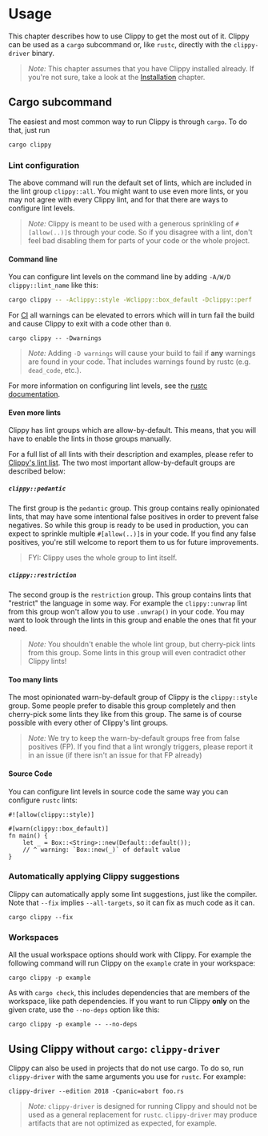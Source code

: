 # Usage

This chapter describes how to use Clippy to get the most out of it. Clippy can
be used as a `cargo` subcommand or, like `rustc`, directly with the
`clippy-driver` binary.

> _Note:_ This chapter assumes that you have Clippy installed already. If you're
> not sure, take a look at the [Installation] chapter.

## Cargo subcommand

The easiest and most common way to run Clippy is through `cargo`. To do that,
just run

```bash
cargo clippy
```

### Lint configuration

The above command will run the default set of lints, which are included in the
lint group `clippy::all`. You might want to use even more lints, or you may not
agree with every Clippy lint, and for that there are ways to configure lint
levels.

> _Note:_ Clippy is meant to be used with a generous sprinkling of
> `#[allow(..)]`s through your code. So if you disagree with a lint, don't feel
> bad disabling them for parts of your code or the whole project.

#### Command line

You can configure lint levels on the command line by adding
`-A/W/D clippy::lint_name` like this:

```bash
cargo clippy -- -Aclippy::style -Wclippy::box_default -Dclippy::perf
```

For [CI] all warnings can be elevated to errors which will in turn fail
the build and cause Clippy to exit with a code other than `0`.

```
cargo clippy -- -Dwarnings
```

> _Note:_ Adding `-D warnings` will cause your build to fail if **any** warnings
> are found in your code. That includes warnings found by rustc (e.g.
> `dead_code`, etc.).

For more information on configuring lint levels, see the [rustc documentation].

[rustc documentation]: https://doc.rust-lang.org/rustc/lints/levels.html#configuring-warning-levels

#### Even more lints

Clippy has lint groups which are allow-by-default. This means, that you will
have to enable the lints in those groups manually.

For a full list of all lints with their description and examples, please refer
to [Clippy's lint list]. The two most important allow-by-default groups are
described below:

[Clippy's lint list]: https://rust-lang.github.io/rust-clippy/master/index.html

##### `clippy::pedantic`

The first group is the `pedantic` group. This group contains really opinionated
lints, that may have some intentional false positives in order to prevent false
negatives. So while this group is ready to be used in production, you can expect
to sprinkle multiple `#[allow(..)]`s in your code. If you find any false
positives, you're still welcome to report them to us for future improvements.

> FYI: Clippy uses the whole group to lint itself.

##### `clippy::restriction`

The second group is the `restriction` group. This group contains lints that
"restrict" the language in some way. For example the `clippy::unwrap` lint from
this group won't allow you to use `.unwrap()` in your code. You may want to look
through the lints in this group and enable the ones that fit your need.

> _Note:_ You shouldn't enable the whole lint group, but cherry-pick lints from
> this group. Some lints in this group will even contradict other Clippy lints!

#### Too many lints

The most opinionated warn-by-default group of Clippy is the `clippy::style`
group. Some people prefer to disable this group completely and then cherry-pick
some lints they like from this group. The same is of course possible with every
other of Clippy's lint groups.

> _Note:_ We try to keep the warn-by-default groups free from false positives
> (FP). If you find that a lint wrongly triggers, please report it in an issue
> (if there isn't an issue for that FP already)

#### Source Code

You can configure lint levels in source code the same way you can configure
`rustc` lints:

```rust,ignore
#![allow(clippy::style)]

#[warn(clippy::box_default)]
fn main() {
    let _ = Box::<String>::new(Default::default());
    // ^ warning: `Box::new(_)` of default value
}
```

### Automatically applying Clippy suggestions

Clippy can automatically apply some lint suggestions, just like the compiler. Note that `--fix` implies
`--all-targets`, so it can fix as much code as it can.

```terminal
cargo clippy --fix
```

### Workspaces

All the usual workspace options should work with Clippy. For example the
following command will run Clippy on the `example` crate in your workspace:

```terminal
cargo clippy -p example
```

As with `cargo check`, this includes dependencies that are members of the
workspace, like path dependencies. If you want to run Clippy **only** on the
given crate, use the `--no-deps` option like this:

```terminal
cargo clippy -p example -- --no-deps
```

## Using Clippy without `cargo`: `clippy-driver`

Clippy can also be used in projects that do not use cargo. To do so, run
`clippy-driver` with the same arguments you use for `rustc`. For example:

```terminal
clippy-driver --edition 2018 -Cpanic=abort foo.rs
```

> _Note:_ `clippy-driver` is designed for running Clippy and should not be used
> as a general replacement for `rustc`. `clippy-driver` may produce artifacts
> that are not optimized as expected, for example.

[Installation]: installation.md
[CI]: continuous_integration/index.md
